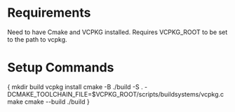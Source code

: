 # Requirements
Need to have Cmake and VCPKG installed. Requires VCPKG_ROOT to be set to the path to vcpkg.

# Setup Commands
{
    mkdir build
    vcpkg install
    cmake -B ./build -S . -DCMAKE_TOOLCHAIN_FILE=$VCPKG_ROOT/scripts/buildsystems/vcpkg.cmake
    cmake --build ./build
}